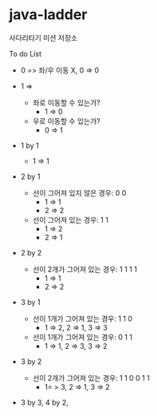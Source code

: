 # java-ladder
사다리타기 미션 저장소

To do List
- 0 => 좌/우 이동 X, 0 => 0
- 1 => 
    - 좌로 이동할 수 있는가?
        - 1 => 0
    - 우로 이동할 수 있는가?
        - 0 => 1

- 1 by 1
    - 1 => 1

- 2 by 1
    - 선이 그어져 있지 않은 경우: 0 0
        - 1 => 1
        - 2 => 2
    - 선이 그어져 있는 경우: 1 1
        - 1 => 2
        - 2 => 1
        
- 2 by 2
    - 선이 2개가 그어져 있는 경우: 
        1 1
        1 1
        - 1 => 1
        - 2 => 2
        
- 3 by 1
    - 선이 1개가 그어져 있는 경우: 1 1 0
        - 1 => 2, 2 => 1, 3 => 3
    - 선이 1개가 그어져 있는 경우: 0 1 1
        - 1 => 1, 2 => 3, 3 => 2

 - 3 by 2
    - 선이 2개가 그어져 있는 경우:
        1 1 0
        0 1 1
        - 1= > 3, 2 => 1, 3 => 2

- 3 by 3, 4 by 2, 